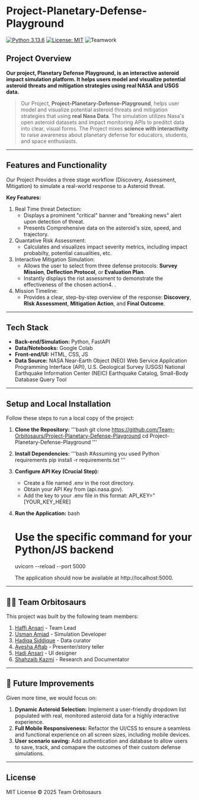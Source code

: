 # Project-Planetary-Defense-Playground
[![Python 3.13.6](https://img.shields.io/badge/python-3.13.6-blue.svg)](https://www.python.org/downloads/release/python-3136/) [![License: MIT](https://img.shields.io/badge/License-MIT-yellow.svg)](https://opensource.org/licenses/MIT) ![Teamwork](https://img.shields.io/badge/Teamwork-Collaboration-success?style=flat&logo=github)

## Project Overview
**Our project, Planetary Defense Playground, is an interactive asteroid impact simulation platform. It helps users model and visualize potential asteroid threats and mitigation strategies using real NASA and USGS data.** 

> Our Project, **Project-Planetary-Defense-Playground**, helps user  model and visualize potential asteroid threats and mitigation strategies that using **real Nasa Data**. The simulation utilizes Nasa's open asteroid datasets and impact monitoring APIs to preditct data into clear, visual forms. The Project mixes **science with interactivity** to raise awareness about planetary defense for educators, students, and space enthusiasts.

---

## Features and Functionality
Our Project Provides a three stage workflow (Discovery, Assessment, Mitigation) to simulate a real-world response to a Asteroid threat.

**Key Features:**
1. Real Time threat Detection:
     - Displays a prominent "critical" banner and "breaking news" alert upon detection of threat.
     - Presents Comprehensive data on the asteroid's size, speed, and trajectory.
2. Quantative Risk Assessment:
     - Calculates and visualizes impact severity metrics, including impact probabilty, potential casualities, etc.
3. Interactive Mitigation Simulation:
    - Allows the user to select from three defense protocols: **Survey Mission**, **Deflection Protocol**, or **Evaluation Plan**.
    - Instantly displays the rist assessment to demonstrate the effectiveness of the chosen action4. .
4. Mission Timeline:
   - Provides a clear, step-by-step overview of the response: **Discovery**, **RIsk Assessment**, **Mitigation Action**, and **Final Outcome**.

---

  ## Tech Stack
  - **Back-end/Simulation:** Python, FastAPI
  - **Data/Notebooks:** Google Colab
  - **Front-end/UI:** HTML, CSS, JS
  - **Data Source:** NASA Near-Earth Object (NEO) Web Service Application Programming Interface (API), U.S. Geological Survey (USGS) National Earthquake Information Center (NEIC) Earthquake Catalog, Small-Body Database Query Tool

---

## Setup and Local Installation
Follow these steps to run a local copy of the project:

1.  **Clone the Repository:**
    '''bash
    git clone https://github.com/Team-Orbitosaurs/Project-Planetary-Defense-Playground
    cd Project-Planetary-Defense-Playground
    '''

2. **Install Dependencies:**
    '''bash
    #Assuming you used Python requirements
    pip install -r requirements.txt
     '''

3. **Configure API Key (Crucial Step):**
    * Create a file named .env in the root directory.
    * Obtain your API Key from (api.nasa.gov).
    * Add the key to your .env file in this format:
        API_KEY="[YOUR_KEY_HERE]

4.  **Run the Application:**
    bash
    # Use the specific command for your Python/JS backend
    uvicorn --reload --port 5000
    
    The application should now be available at http://localhost:5000.

---

## 👨‍💻 Team Orbitosaurs
This project was built by the following team members:

1. [Haffi Ansari](https://github.com/Haffi-Ansari) - Team Lead
2. [Usman Amjad](https://github.com/usmanamjad7) - Simulation Developer
3. [Hadiqa Siddique](https://github.com/hadiqasiddique) - Data curator
4. [Ayesha Aftab](https://github.com/aayeshaaftab2005-rgb) - Presenter/story teller
5. [Hadi Ansari](https://github.com/HadiAnsari1) - UI designer
6. [Shahzaib Kazmi](https://github.com/shahzaibkazmi30) - Research and Documentator
   
---

## 🌟 Future Improvements
Given more time, we would focus on:
1. **Dynamic Asteroid Selection:** Implement a user-friendly dropdown list populated with real, monitored asteroid data for a highly interactive experience.
2. **Full Mobile Responsiveness:** Refactor the UI/CSS to ensure a seamless and functional experience on all screen sizes, including mobile devices.
3. **User scenario saving:** Add authentication and database to allow users to save, track, and comapare the outcomes of their custom defense simulations.
   
--- 

## License
MIT License © 2025 Team Orbitosaurs
